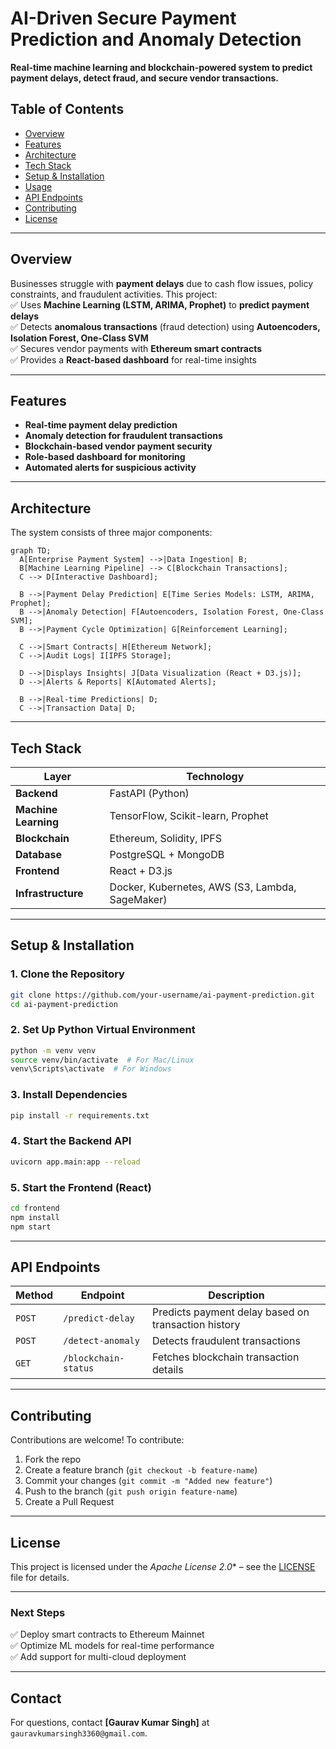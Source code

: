 # AI-Driven Secure Payment Prediction and Anomaly Detection  

**Real-time machine learning and blockchain-powered system to predict payment delays, detect fraud, and secure vendor transactions.**  

## Table of Contents  
- [Overview](#overview)  
- [Features](#features)  
- [Architecture](#architecture)  
- [Tech Stack](#tech-stack)  
- [Setup & Installation](#setup--installation)  
- [Usage](#usage)  
- [API Endpoints](#api-endpoints)  
- [Contributing](#contributing)  
- [License](#license)  

---

## Overview  
Businesses struggle with **payment delays** due to cash flow issues, policy constraints, and fraudulent activities. This project:  
✅ Uses **Machine Learning (LSTM, ARIMA, Prophet)** to **predict payment delays**  
✅ Detects **anomalous transactions** (fraud detection) using **Autoencoders, Isolation Forest, One-Class SVM**  
✅ Secures vendor payments with **Ethereum smart contracts**  
✅ Provides a **React-based dashboard** for real-time insights  

---

## Features  
- **Real-time payment delay prediction**  
- **Anomaly detection for fraudulent transactions**  
- **Blockchain-based vendor payment security**  
- **Role-based dashboard for monitoring**  
- **Automated alerts for suspicious activity**  

---

## Architecture  
The system consists of three major components:  

```mermaid
graph TD;
  A[Enterprise Payment System] -->|Data Ingestion| B;
  B[Machine Learning Pipeline] --> C[Blockchain Transactions];
  C --> D[Interactive Dashboard];

  B -->|Payment Delay Prediction| E[Time Series Models: LSTM, ARIMA, Prophet];
  B -->|Anomaly Detection| F[Autoencoders, Isolation Forest, One-Class SVM];
  B -->|Payment Cycle Optimization| G[Reinforcement Learning];

  C -->|Smart Contracts| H[Ethereum Network];
  C -->|Audit Logs| I[IPFS Storage];

  D -->|Displays Insights| J[Data Visualization (React + D3.js)];
  D -->|Alerts & Reports| K[Automated Alerts];

  B -->|Real-time Predictions| D;
  C -->|Transaction Data| D;
```

---

## Tech Stack  

| Layer                 | Technology        |
|----------------------|----------------|
| **Backend**          | FastAPI (Python) |
| **Machine Learning** | TensorFlow, Scikit-learn, Prophet |
| **Blockchain**       | Ethereum, Solidity, IPFS |
| **Database**         | PostgreSQL + MongoDB |
| **Frontend**        | React + D3.js |
| **Infrastructure**   | Docker, Kubernetes, AWS (S3, Lambda, SageMaker) |

---

## Setup & Installation  

### 1. Clone the Repository  
```sh
git clone https://github.com/your-username/ai-payment-prediction.git  
cd ai-payment-prediction
```

### 2️. Set Up Python Virtual Environment  
```sh
python -m venv venv  
source venv/bin/activate  # For Mac/Linux  
venv\Scripts\activate  # For Windows  
```

### 3️. Install Dependencies  
```sh
pip install -r requirements.txt
```

### 4️. Start the Backend API  
```sh
uvicorn app.main:app --reload
```

### 5️. Start the Frontend (React)  
```sh
cd frontend  
npm install  
npm start  
```

---

## API Endpoints  

| Method | Endpoint | Description |
|--------|----------|-------------|
| `POST` | `/predict-delay` | Predicts payment delay based on transaction history |
| `POST` | `/detect-anomaly` | Detects fraudulent transactions |
| `GET`  | `/blockchain-status` | Fetches blockchain transaction details |

---

## Contributing  
Contributions are welcome! To contribute:  
1. Fork the repo  
2. Create a feature branch (`git checkout -b feature-name`)  
3. Commit your changes (`git commit -m "Added new feature"`)  
4. Push to the branch (`git push origin feature-name`)  
5. Create a Pull Request  

---

## License  
This project is licensed under the *Apache License 2.0** – see the [LICENSE](https://github.com/gauravksingh-16/vendor-payment-analytics/blob/main/LICENSE) file for details.  

---

### Next Steps  
✅ Deploy smart contracts to Ethereum Mainnet  
✅ Optimize ML models for real-time performance  
✅ Add support for multi-cloud deployment  

---

## Contact  
For questions, contact **[Gaurav Kumar Singh]** at `gauravkumarsingh3360@gmail.com`.  
